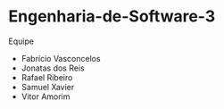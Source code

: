 # Engenharia-de-Software-3

Equipe
- Fabrício Vasconcelos
- Jonatas dos Reis
- Rafael Ribeiro
- Samuel Xavier
- Vitor Amorim
